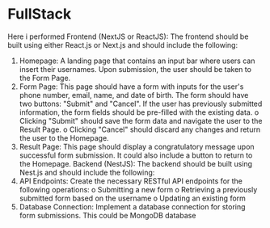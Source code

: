 # FullStack
Here i performed
Frontend (NextJS or ReactJS):
The frontend should be built using either React.js or Next.js and should include the following:
1. Homepage: A landing page that contains an input bar where users can insert their usernames. Upon submission, the user should be taken to the Form Page.
2. Form Page: This page should have a form with inputs for the user's phone number, email, name, and date of birth. The form should have two buttons: "Submit" and "Cancel". If the user has previously submitted information, the form fields should be pre-filled with the existing data.
o Clicking "Submit" should save the form data and navigate the user to the Result Page.
o Clicking "Cancel" should discard any changes and return the user to the Homepage.
3. Result Page: This page should display a congratulatory message upon successful form submission. It could also include a button to return to the Homepage.
Backend (NestJS):
The backend should be built using Nest.js and should include the following:
1. API Endpoints: Create the necessary RESTful API endpoints for the following operations:
o Submitting a new form
o Retrieving a previously submitted form based on the username
o Updating an existing form
2. Database Connection: Implement a database connection for storing form submissions. This could be MongoDB database
